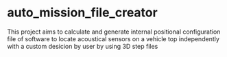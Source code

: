 # auto_mission_file_creator
This project aims to calculate and generate internal positional configuration file of software to locate acoustical sensors on a vehicle top independently with a custom desicion by user by using 3D step files 
